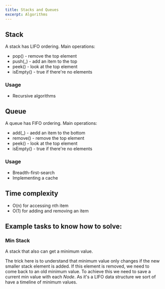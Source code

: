 ```yaml
---
title: Stacks and Queues
excerpt: Algorithms 
---
```


## Stack

A stack has LIFO ordering. Main operations:

* pop() - remove the top element
* push(_) - add an item to the top
* peek() - look at the top element
* isEmpty() - true if there're no elements

### Usage
* Recursive algorithms

## Queue

A queue has FIFO ordering. Main operations:

* add(_) - aedd an item to the bottom
* remove() - remove the top element
* peek() - look at the top element
* isEmpty() - true if there're no elements

### Usage
* Breadth-first-search
* Implementing a cache

## Time complexity

* O(n) for accessing nth item
* O(1) for adding and removing an item

## Example tasks to know how to solve:

### Min Stack

A stack that also can get a minimum value. 

The trick here is to understand that minimum value only changes if the new smaller stack element is added. If this element is removed, we need to come back to an old minimum value. To achieve this we need to save a current min value with each *Node*. As it's a LIFO data structure we sort of have a timeline of minimum values. 